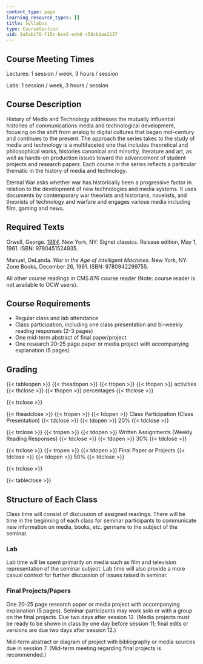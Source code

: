 ```yaml
---
content_type: page
learning_resource_types: []
title: Syllabus
type: CourseSection
uid: 9a5abc76-f15e-bce5-ede0-c58cb1ae2137
---
```


Course Meeting Times
--------------------

Lectures: 1 session / week, 3 hours / session

Labs: 1 session / week, 3 hours / session

Course Description
------------------

History of Media and Technology addresses the mutually influential histories of communications media and technological development, focusing on the shift from analog to digital cultures that began mid-century and continues to the present. The approach the series takes to the study of media and technology is a multifaceted one that includes theoretical and philosophical works, histories canonical and minority, literature and art, as well as hands-on production issues toward the advancement of student projects and research papers. Each course in the series reflects a particular thematic in the history of media and technology.

Eternal War asks whether war has historically been a progressive factor in relation to the development of new technologies and media systems. It uses documents by contemporary war theorists and historians, novelists, and theorists of technology and warfare and engages various media including film, gaming and news.

Required Texts
--------------

Orwell, George. [_1984_](http://www.online-literature.com/orwell/1984). New York, NY: Signet classics. Reissue edition, May 1, 1961. ISBN: 9780451524935.

Manuel, DeLanda. _War in the Age of Intelligent Machines_. New York, NY: Zone Books, December 26, 1991. ISBN: 9780942299755.

All other course readings in CMS.876 course reader (Note: course reader is not available to OCW users).

Course Requirements
-------------------

*   Regular class and lab attendance
*   Class participation, including one class presentation and bi-weekly reading responses (2-3 pages)
*   One mid-term abstract of final paper/project
*   One research 20-25 page paper or media project with accompanying explanation (5 pages)

Grading
-------

{{< tableopen >}}
{{< theadopen >}}
{{< tropen >}}
{{< thopen >}}
activities
{{< thclose >}}
{{< thopen >}}
percentages
{{< thclose >}}

{{< trclose >}}

{{< theadclose >}}
{{< tropen >}}
{{< tdopen >}}
Class Participation (Class Presentation)
{{< tdclose >}}
{{< tdopen >}}
20%
{{< tdclose >}}

{{< trclose >}}
{{< tropen >}}
{{< tdopen >}}
Written Assignments (Weekly Reading Responses)
{{< tdclose >}}
{{< tdopen >}}
30%
{{< tdclose >}}

{{< trclose >}}
{{< tropen >}}
{{< tdopen >}}
Final Paper or Projects
{{< tdclose >}}
{{< tdopen >}}
50%
{{< tdclose >}}

{{< trclose >}}

{{< tableclose >}}

Structure of Each Class
-----------------------

Class time will consist of discussion of assigned readings. There will be time in the beginning of each class for seminar participants to communicate new information on media, books, etc. germane to the subject of the seminar.

### Lab

Lab time will be spent primarily on media such as film and television representation of the seminar subject. Lab time will also provide a more casual context for further discussion of issues raised in seminar.

### Final Projects/Papers

One 20-25 page research paper or media project with accompanying explanation (5 pages). Seminar participants may work solo or with a group on the final projects. Due two days after session 12. (Media projects must be ready to be shown in class by one day before session 11; final edits or versions are due two days after session 12.)

Mid-term abstract or diagram of project with bibliography or media sources due in session 7. (Mid-term meeting regarding final projects is recommended.)